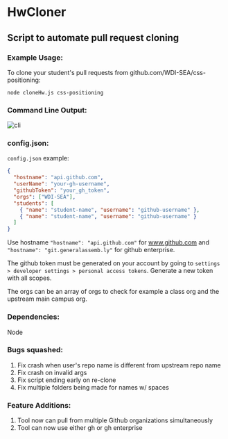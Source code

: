 # HwCloner

## Script to automate pull request cloning

### Example Usage:

To clone your student's pull requests from github.com/WDI-SEA/css-positioning:

`node cloneHw.js css-positioning`

### Command Line Output: 

![cli](https://i.imgur.com/iWJS5RI.png)

### config.json:

`config.json` example:

```json
{ 
  "hostname": "api.github.com",
  "userName": "your-gh-username",
  "githubToken": "your_gh_token",
  "orgs": ["WDI-SEA"],
  "students": [
    { "name": "student-name", "username": "github-username" },
    { "name": "student-name", "username": "github-username" }
  ]
}
```

Use hostname `"hostname": "api.github.com"` for www.github.com and `"hostname": "git.generalassemb.ly"` for github enterprise.

The github token must be generated on your account by going to `settings > developer settings > personal access tokens`. Generate a new token with all scopes. 

The orgs can be an array of orgs to check for example a class org and the upstream main campus org. 

### Dependencies:

Node

### Bugs squashed:

1. Fix crash when user's repo name is different from upstream repo name
2. Fix crash on invalid args
3. Fix script ending early on re-clone 
4. Fix multiple folders being made for names w/ spaces


### Feature Additions:

1. Tool now can pull from multiple Github organizations simultaneously
2. Tool can now use either gh or gh enterprise
